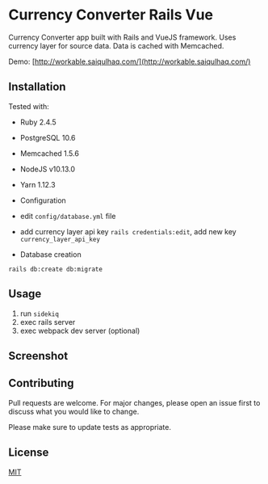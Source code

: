 # Currency Converter Rails Vue

Currency Converter app built with Rails and VueJS framework. Uses currency layer for source data. 
Data is cached with Memcached.

Demo: [http://workable.saiqulhaq.com/](http://workable.saiqulhaq.com/)

## Installation

Tested with:

* Ruby 2.4.5
* PostgreSQL 10.6
* Memcached 1.5.6
* NodeJS v10.13.0
* Yarn 1.12.3

* Configuration

* edit `config/database.yml` file
* add currency layer api key `rails credentials:edit`, add new key `currency_layer_api_key`

* Database creation

`rails db:create db:migrate`

## Usage

1. run `sidekiq`
2. exec rails server
3. exec webpack dev server (optional) 

## Screenshot

## Contributing
Pull requests are welcome. For major changes, please open an issue first to discuss what you would like to change.

Please make sure to update tests as appropriate.

## License
[MIT](https://choosealicense.com/licenses/mit/)